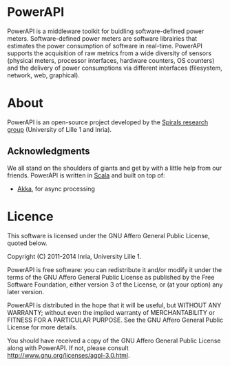 PowerAPI
========
PowerAPI is a middleware toolkit for buidling software-defined power meters. Software-defined power meters are software librairies that estimates the power consumption of software in real-time. PowerAPI supports the acquisition of raw metrics from a wide diversity of sensors (physical meters, processor interfaces, hardware counters, OS counters) and the delivery of power consumptions via different interfaces (filesystem, network, web, graphical).

About
=====
PowerAPI is an open-source project developed by the [Spirals research group](https://team.inria.fr/spirals) (University of Lille 1 and Inria).

## Acknowledgments
We all stand on the shoulders of giants and get by with a little help from our friends. PowerAPI is written in [Scala](http://www.scala-lang.org) and built on top of:
* [Akka](http://akka.io), for async processing

Licence
=======
This software is licensed under the GNU Affero General Public License, quoted below.

Copyright (C) 2011-2014 Inria, University Lille 1.

PowerAPI is free software: you can redistribute it and/or modify it under the terms of the GNU Affero General Public License as published by the Free Software Foundation, either version 3 of the License, or (at your option) any later version.

PowerAPI is distributed in the hope that it will be useful, but WITHOUT ANY WARRANTY; without even the implied warranty of MERCHANTABILITY or FITNESS FOR A PARTICULAR PURPOSE. See the GNU Affero General Public License for more details.

You should have received a copy of the GNU Affero General Public License along with PowerAPI. If not, please consult http://www.gnu.org/licenses/agpl-3.0.html.
